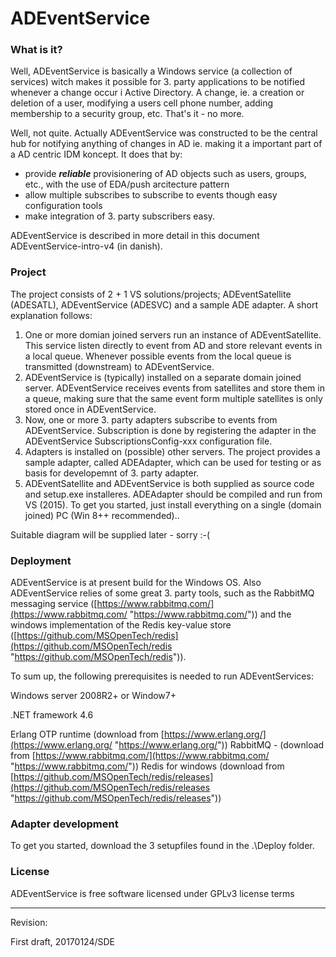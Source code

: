 # ADEventService

### What is it?

Well, ADEventService is basically a Windows service (a collection of services) witch makes it possible for 3. party applications to be notified whenever a change occur i Active Directory. A change, ie. a creation or deletion of a user, modifying a users cell phone number, adding membership to a security group, etc. That's it - no more.

Well, not quite. Actually ADEventService was constructed to be the central hub for notifying anything of changes in AD ie. making it a important part of a AD centric IDM koncept. It does that by:

- provide ***reliable*** provisionering of AD objects such as users, groups, etc., with the use of EDA/push arcitecture pattern
- allow multiple subscribes to subscribe to events though easy configuration tools
- make integration of 3. party subscribers easy.

ADEventService is described in more detail in this document ADEventService-intro-v4 (in danish).

### Project

The project consists of 2 + 1 VS solutions/projects; ADEventSatellite (ADESATL), ADEventService (ADESVC) and a sample ADE adapter. A short explanation follows:

1. One or more domian joined servers run an instance of ADEventSatellite. This service listen directly to event from AD and store relevant events in a local queue. Whenever possible events from the local queue is transmitted (downstream) to ADEventService.
1. ADEventService is (typically) installed on a separate domain joined server. ADEventService receives events from satellites and store them in a queue, making sure that the same event form multiple satellites is only stored once in ADEventService.
1. Now, one or more 3. party adapters subscribe to events from ADEventService. Subscription is done by registering the adapter in the ADEventService SubscriptionsConfig-xxx configuration file.
1. Adapters is installed on (possible) other servers. The project provides a sample adapter, called ADEAdapter, which can be used for testing or as basis for developemnt of 3. party adapter.
1. ADEventSatellite and ADEventService is both supplied as source code and setup.exe installeres. ADEAdapter should be compiled and run from VS (2015). To get you started, just install everything on a single (domain joined) PC (Win 8++ recommended)..

Suitable diagram will be supplied later - sorry :-(

### Deployment

ADEventService is at present build for the Windows OS. Also ADEventService relies of some great 3. party tools, such as the RabbitMQ messaging service ([https://www.rabbitmq.com/](https://www.rabbitmq.com/ "https://www.rabbitmq.com/")) and the windows implementation of the Redis key-value store ([https://github.com/MSOpenTech/redis](https://github.com/MSOpenTech/redis "https://github.com/MSOpenTech/redis")).

To sum up, the following prerequisites is needed to run ADEventServices:

Windows server 2008R2+ or Window7+

.NET framework 4.6

Erlang OTP runtime (download from [https://www.erlang.org/](https://www.erlang.org/ "https://www.erlang.org/"))
RabbitMQ - (download from [https://www.rabbitmq.com/](https://www.rabbitmq.com/ "https://www.rabbitmq.com/")) 
Redis for windows (download from [https://github.com/MSOpenTech/redis/releases](https://github.com/MSOpenTech/redis/releases "https://github.com/MSOpenTech/redis/releases"))

### Adapter development

To get you started, download the 3 setupfiles found in the .\Deploy folder.

### License

ADEventService is free software licensed under GPLv3 license terms

----------

Revision:

First draft, 20170124/SDE
